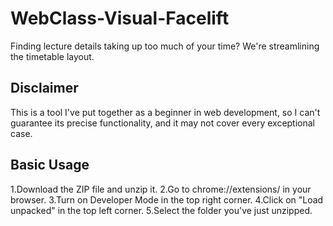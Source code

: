 # WebClass-Visual-Facelift
Finding lecture details taking up too much of your time? We're streamlining the timetable layout.

## Disclaimer
This is a tool I've put together as a beginner in web development, so I can't guarantee its precise functionality, and it may not cover every exceptional case.

## Basic Usage
1.Download the ZIP file and unzip it.
2.Go to chrome://extensions/ in your browser.
3.Turn on Developer Mode in the top right corner.
4.Click on "Load unpacked" in the top left corner.
5.Select the folder you've just unzipped.
